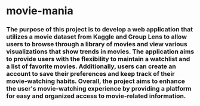 # movie-mania
### The purpose of this project is to develop a web application that utilizes a movie dataset from Kaggle and Group Lens to allow users to browse through a library of movies and view various visualizations that show trends in movies. The application aims to provide users with the flexibility to maintain a watchlist and a list of favorite movies. Additionally, users can create an account to save their preferences and keep track of their movie-watching habits. Overall, the project aims to enhance the user's movie-watching experience by providing a platform for easy and organized access to movie-related information.
